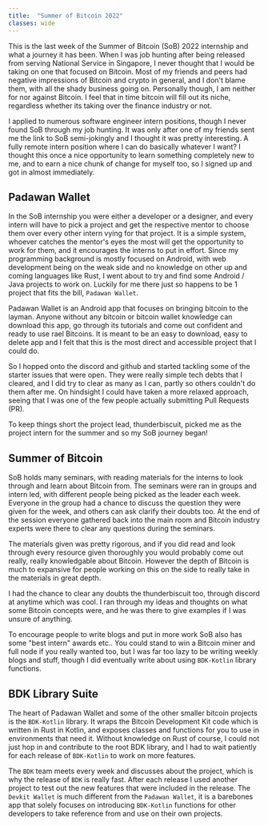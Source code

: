 ```yaml
---
title:  "Summer of Bitcoin 2022"
classes: wide
---
```


This is the last week of the Summer of Bitcoin (SoB) 2022 internship and what a journey it has been.
When I was job hunting after being released from serving National Service in Singapore, I never thought that I would be taking on one that focused on Bitcoin.
Most of my friends and peers had negative impressions of Bitcoin and crypto in general, and I don't blame them, with all the shady business going on.
Personally though, I am neither for nor against Bitcoin.
I feel that in time bitcoin will fill out its niche, regardless whether its taking over the finance industry or not. 

I applied to numerous software engineer intern positions, though I never found SoB through my job hunting.
It was only after one of my friends sent me the link to SoB semi-jokingly and I thought it was pretty interesting. 
A fully remote intern position where I can do basically whatever I want? 
I thought this once a nice opportunity to learn something completely new to me, and to earn a nice chunk of change for myself too, so I signed up and got in almost immediately.

## Padawan Wallet
In the SoB internship you were either a developer or a designer, and every intern will have to pick a project and get the respective mentor to choose them over every other intern vying for that project.
It is a simple system, whoever catches the mentor's eyes the most will get the opportunity to work for them, and it encourages the interns to put in effort.
Since my programming background is mostly focused on Android, with web development being on the weak side and no knowledge on other up and coming languages like Rust, I went about to try and find some Android / Java projects to work on.
Luckily for me there just so happens to be 1 project that fits the bill, `Padawan Wallet`.

Padawan Wallet is an Android app that focuses on bringing bitcoin to the layman. 
Anyone without any bitcoin or bitcoin wallet knowledge can download this app, go through its tutorials and come out confident and ready to use rael Bitcoins.
It is meant to be an easy to download, easy to delete app and I felt that this is the most direct and accessible project that I could do.

So I hopped onto the discord and github and started tackling some of the starter issues that were open.
They were really simple tech debts that I cleared, and I did try to clear as many as I can, partly so others couldn't do them after me.
On hindsight I could have taken a more relaxed approach, seeing that I was one of the few people actually submitting Pull Requests (PR).

To keep things short the project lead, thunderbiscuit, picked me as the project intern for the summer and so my SoB journey began!

## Summer of Bitcoin
SoB holds many seminars, with reading materials for the interns to look through and learn about Bitcoin from.
The seminars were ran in groups and intern led, with different people being picked as the leader each week.
Everyone in the group had a chance to discuss the question they were given for the week, and others can ask clarify their doubts too.
At the end of the session everyone gathered back into the main room and Bitcoin industry experts were there to clear any questions during the seminars.

The materials given was pretty rigorous, and if you did read and look through every resource given thoroughly you would probably come out really, really knowledgable about Bitcoin.
However the depth of Bitcoin is much to expansive for people working on this on the side to really take in the materials in great depth.

I had the chance to clear any doubts the thunderbiscuit too, through discord at anytime which was cool.
I ran through my ideas and thoughts on what some Bitcoin concepts were, and he was there to give examples if I was unsure of anything.

To encourage people to write blogs and put in more work SoB also has some "best intern" awards etc..
You could stand to win a Bitcoin miner and full node if you really wanted too, but I was far too lazy to be writing weekly blogs and stuff, though I did eventually write about using `BDK-Kotlin` library functions.

## BDK Library Suite
The heart of Padawan Wallet and some of the other smaller bitcoin projects is the `BDK-Kotlin` library.
It wraps the Bitcoin Development Kit code which is written in Rust in Kotlin, and exposes classes and functions for you to use in environments that need it.
Without knowledge on Rust of course, I could not just hop in and contribute to the root BDK library, and I had to wait patiently for each release of `BDK-Kotlin` to work on more features. 

The `BDK` team meets every week and discusses about the project, which is why the release of `BDK` is really fast.
After each release I used another project to test out the new features that were included in the release.
The `Devkit Wallet` is much different from the `Padawan Wallet`, it is a barebones app that solely focuses on introducing `BDK-Kotlin` functions for other developers to take reference from and use on their own projects.
